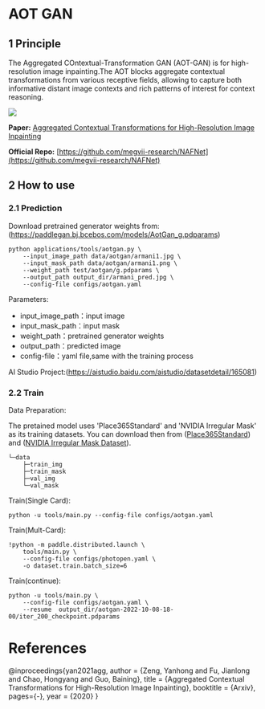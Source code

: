 # AOT GAN

## 1 Principle

  The Aggregated COntextual-Transformation GAN (AOT-GAN) is for high-resolution image inpainting.The AOT blocks aggregate contextual
transformations from various receptive fields, allowing to capture both informative distant image contexts and rich patterns of interest
for context reasoning.

![](https://ai-studio-static-online.cdn.bcebos.com/c3b71d7f28ce4906aa7cccb10ed09ae5e317513b6dbd471aa5cca8144a7fd593)

**Paper:** [Aggregated Contextual Transformations for High-Resolution Image Inpainting](https://paperswithcode.com/paper/aggregated-contextual-transformations-for)

**Official Repo:** [https://github.com/megvii-research/NAFNet](https://github.com/megvii-research/NAFNet)


## 2 How to use 

### 2.1 Prediction

Download pretrained generator weights from: (https://paddlegan.bj.bcebos.com/models/AotGan_g.pdparams)

```
python applications/tools/aotgan.py \
	--input_image_path data/aotgan/armani1.jpg \
	--input_mask_path data/aotgan/armani1.png \
	--weight_path test/aotgan/g.pdparams \
	--output_path output_dir/armani_pred.jpg \
	--config-file configs/aotgan.yaml
```
Parameters:
* input_image_path：input image
* input_mask_path：input mask
* weight_path：pretrained generator weights
* output_path：predicted image
* config-file：yaml file,same with the training process

AI Studio Project:(https://aistudio.baidu.com/aistudio/datasetdetail/165081)

### 2.2 Train

Data Preparation:

The pretained model uses 'Place365Standard' and 'NVIDIA Irregular Mask' as its training datasets. You can download then from ([Place365Standard](http://places2.csail.mit.edu/download.html)) and ([NVIDIA Irregular Mask Dataset](https://nv-adlr.github.io/publication/partialconv-inpainting)).
  
```
└─data
    ├─train_img
    ├─train_mask
    ├─val_img
    └─val_mask
```
Train(Single Card):

`python -u tools/main.py --config-file configs/aotgan.yaml`

Train(Mult-Card):

```
!python -m paddle.distributed.launch \
    tools/main.py \
    --config-file configs/photopen.yaml \
    -o dataset.train.batch_size=6
```
Train(continue):

```
python -u tools/main.py \
	--config-file configs/aotgan.yaml \
	--resume  output_dir/aotgan-2022-10-08-18-00/iter_200_checkpoint.pdparams
```

# References

@inproceedings{yan2021agg,
  author = {Zeng, Yanhong and Fu, Jianlong and Chao, Hongyang and Guo, Baining},
  title = {Aggregated Contextual Transformations for High-Resolution Image Inpainting},
  booktitle = {Arxiv},
  pages={-},
  year = {2020}
}
